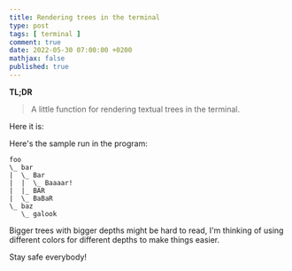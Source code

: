 ```yaml
---
title: Rendering trees in the terminal
type: post
tags: [ terminal ]
comment: true
date: 2022-05-30 07:00:00 +0200
mathjax: false
published: true
---
```


**TL;DR**

> A little function for rendering textual trees in the terminal.

Here it is:

<script src="https://gitlab.com/polettix/notechs/-/snippets/2337342.js"></script>

Here's the sample run in the program:

```
foo
\_ bar
|  \_ Bar
|  |  \_ Baaaar!
|  |_ BAR
|  \_ BaBaR
\_ baz
   \_ galook
```

Bigger trees with bigger depths might be hard to read, I'm thinking of
using different colors for different depths to make things easier.

Stay safe everybody!

[Perl]: https://www.perl.org/
